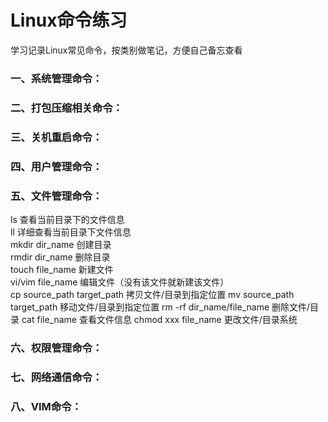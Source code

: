 # Linux命令练习 #

学习记录Linux常见命令，按类别做笔记，方便自己备忘查看  

### 一、系统管理命令：

### 二、打包压缩相关命令：

### 三、关机重启命令：

### 四、用户管理命令：

### 五、文件管理命令： 

ls 查看当前目录下的文件信息    
ll 详细查看当前目录下文件信息   
mkdir dir_name 创建目录   
rmdir dir_name 删除目录   
touch file_name 新建文件   
vi/vim file_name 编辑文件（没有该文件就新建该文件）   
cp source_path target_path 拷贝文件/目录到指定位置
mv source_path target_path 移动文件/目录到指定位置
rm -rf dir_name/file_name  删除文件/目录
cat file_name 查看文件信息
chmod xxx file_name 更改文件/目录系统  

### 六、权限管理命令：

### 七、网络通信命令：

### 八、VIM命令：
